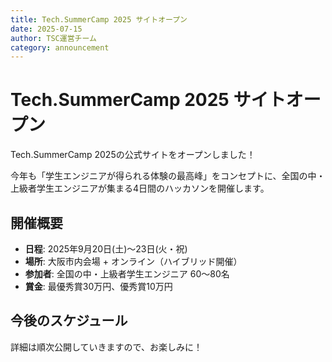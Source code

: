 ```yaml
---
title: Tech.SummerCamp 2025 サイトオープン
date: 2025-07-15
author: TSC運営チーム
category: announcement
---
```


# Tech.SummerCamp 2025 サイトオープン

Tech.SummerCamp 2025の公式サイトをオープンしました！

今年も「学生エンジニアが得られる体験の最高峰」をコンセプトに、全国の中・上級者学生エンジニアが集まる4日間のハッカソンを開催します。

## 開催概要

- **日程**: 2025年9月20日(土)〜23日(火・祝)
- **場所**: 大阪市内会場 + オンライン（ハイブリッド開催）
- **参加者**: 全国の中・上級者学生エンジニア 60〜80名
- **賞金**: 最優秀賞30万円、優秀賞10万円

## 今後のスケジュール

詳細は順次公開していきますので、お楽しみに！